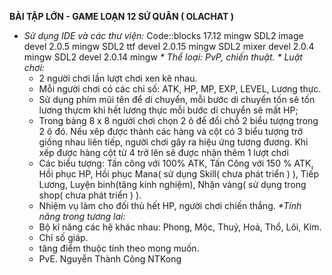 **BÀI TẬP LỚN - GAME LOẠN 12 SỨ QUÂN ( OLACHAT )**
* _Sử dụng IDE và các thư viện:_
    Code::blocks 17.12 mingw
    SDL2 image devel 2.0.5 mingw
    SDL2 ttf devel 2.0.15 mingw
    SDL2 mixer devel 2.0.4 mingw
    SDL2 devel 2.0.14 mingw
_* Thể loại: PvP, chiến thuật._
_* Luật chơi:_
    - 2 người chơi lần lượt chơi xen kẽ nhau.
    - Mỗi người chơi có các chỉ số: ATK, HP, MP, EXP, LEVEL, Lương thực.
    - Sử dụng phím mũi tên để di chuyển, mỗi bước di chuyển tốn sẽ tốn lương thựcm khi hết lương thực mỗi bước di chuyển sẽ mất HP;
    - Trong bảng 8 x 8 người chơi chọn 2 ô để đổi chỗ 2 biểu tượng trong 2 ô đó. Nếu xêp được thành các hàng và cột có 3 biểu tượng trở giống nhau liên tiếp, người chơi gây ra 
            hiệu ứng tương đương. Khi xếp được hàng cột từ 4 trở lên sẽ được nhận thêm 1 lượt chơi
    - Các biểu tượng: Tấn công với 100% ATK, Tấn Công với 150 % ATK, Hồi phục HP, Hồi phục Mana( sử dụng Skill( chưa phát triển ) ), Tiếp Lương, Luyện binh(tăng kinh nghiệm), 
            Nhận vàng( sử dụng trong shop( chưa phát triển ) ).
    - Nhiệm vụ làm cho đối thủ hết HP, người chơi chiến thắng.
_*Tính năng trong tương lai:_
    - Bộ kĩ năng các hệ khác nhau: Phong, Mộc, Thuỷ, Hoả, Thổ, Lôi, Kim.
    - Chỉ số giáp.
    - tăng điểm thuộc tính theo mong muốn.
    - PvE.
                                                                                                                           Nguyễn Thành Công
                                                                                                                                NTKong
